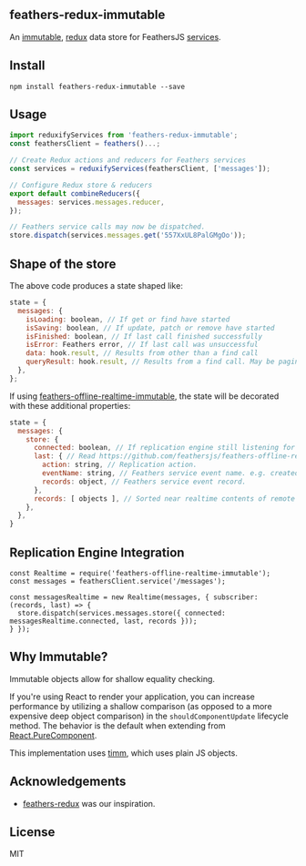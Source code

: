 ## feathers-redux-immutable

An [immutable][1], [redux][2] data store for FeathersJS [services][3].

## Install

```
npm install feathers-redux-immutable --save
```

## Usage

```js
import reduxifyServices from 'feathers-redux-immutable';
const feathersClient = feathers()...;

// Create Redux actions and reducers for Feathers services
const services = reduxifyServices(feathersClient, ['messages']);

// Configure Redux store & reducers
export default combineReducers({
  messages: services.messages.reducer,
});

// Feathers service calls may now be dispatched.
store.dispatch(services.messages.get('557XxUL8PalGMgOo'));
```

## Shape of the store

The above code produces a state shaped like:
```javascript
state = {
  messages: {
    isLoading: boolean, // If get or find have started
    isSaving: boolean, // If update, patch or remove have started
    isFinished: boolean, // If last call finished successfully
    isError: Feathers error, // If last call was unsuccessful
    data: hook.result, // Results from other than a find call
    queryResult: hook.result, // Results from a find call. May be paginated.
  },
};
```

If using [feathers-offline-realtime-immutable][5], the state will be decorated with these additional properties:

```javascript
state = {
  messages: {
    store: {
      connected: boolean, // If replication engine still listening for Feathers service events
      last: { // Read https://github.com/feathersjs/feathers-offline-realtime#event-information.
        action: string, // Replication action.
        eventName: string, // Feathers service event name. e.g. created
        records: object, // Feathers service event record.
      },
      records: [ objects ], // Sorted near realtime contents of remote service
    },
  },
}
```

## Replication Engine Integration

```
const Realtime = require('feathers-offline-realtime-immutable');
const messages = feathersClient.service('/messages');

const messagesRealtime = new Realtime(messages, { subscriber: (records, last) => {
  store.dispatch(services.messages.store({ connected: messagesRealtime.connected, last, records }));
} });
```

## Why Immutable?

Immutable objects allow for shallow equality checking.

If you're using React to render your application, you can increase performance by utilizing a shallow comparison (as opposed to a more expensive deep object comparison) in the `shouldComponentUpdate` lifecycle method. The behavior is the default when extending from [React.PureComponent][4].

This implementation uses [timm][1], which uses plain JS objects.

## Acknowledgements
- [feathers-redux](https://github.com/feathersjs/feathers-redux) was our inspiration.

## License

MIT

[1]: http://guigrpa.github.io/timm/
[2]: http://redux.js.org/
[3]: https://docs.feathersjs.com/api/services
[4]: https://facebook.github.io/react/docs/react-api.html#react.purecomponent
[5]: https://github.com/collegepulse/feathers-offline-realtime-immutable
